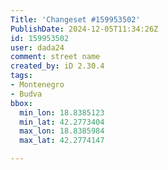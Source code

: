 ```yaml
---
Title: 'Changeset #159953502'
PublishDate: 2024-12-05T11:34:26Z
id: 159953502
user: dada24
comment: street name
created_by: iD 2.30.4
tags:
- Montenegro
- Budva
bbox:
  min_lon: 18.8385123
  min_lat: 42.2773404
  max_lon: 18.8385984
  max_lat: 42.2774147

---
```

